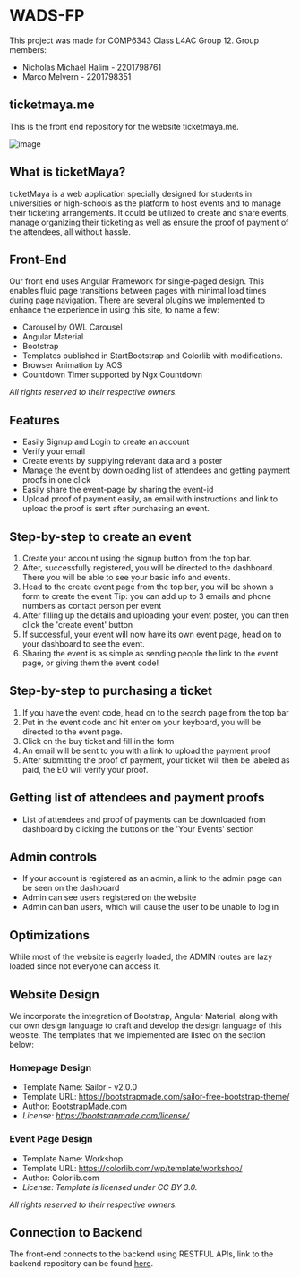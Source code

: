 # WADS-FP

This project was made for COMP6343 Class L4AC Group 12. Group members:
* Nicholas Michael Halim - 2201798761
* Marco Melvern - 2201798351

## ticket<b>maya</b>.me
This is the front end repository for the website ticketmaya.me. 

![image](https://i.ibb.co/KyByV6C/Capture.jpg)

## What is ticketMaya?
ticketMaya is a web application specially designed for students in universities or high-schools as the platform to host events and to
manage their ticketing arrangements. It could be utilized to create and share events, manage organizing their ticketing as well as ensure the proof of payment of the attendees, all without hassle.  

## Front-End

Our front end uses Angular Framework for single-paged design. This enables fluid page transitions between pages with minimal load times during page navigation.
There are several plugins we implemented to enhance the experience in using this site, to name a few:
* Carousel by OWL Carousel
* Angular Material
* Bootstrap
* Templates published in StartBootstrap and Colorlib with modifications.
* Browser Animation by AOS
* Countdown Timer supported by Ngx Countdown

*All rights reserved to their respective owners.*

## Features

* Easily Signup and Login to create an account
* Verify your email
* Create events by supplying relevant data and a poster
* Manage the event by downloading list of attendees and getting payment proofs in one click
* Easily share the event-page by sharing the event-id
* Upload proof of payment easily, an email with instructions and link to upload the proof is sent after purchasing an event.

## Step-by-step to create an event

1. Create your account using the signup button from the top bar.
2. After, successfully registered, you will be directed to the dashboard. There you will be able to see your basic info and events.
3. Head to the create event page from the top bar, you will be shown a form to create the event
Tip: you can add up to 3 emails and phone numbers as contact person per event
4. After filling up the details and uploading your event poster, you can then click the 'create event' button
5. If successful, your event will now have its own event page, head on to your dashboard to see the event.
6. Sharing the event is as simple as sending people the link to the event page, or giving them the event code!

## Step-by-step to purchasing a ticket

1. If you have the event code, head on to the search page from the top bar
2. Put in the event code and hit enter on your keyboard, you will be directed to the event page.
3. Click on the buy ticket and fill in the form
4. An email will be sent to you with a link to upload the payment proof
5. After submitting the proof of payment, your ticket will then be labeled as paid, the EO will verify your proof.

## Getting list of attendees and payment proofs
* List of attendees and proof of payments can be downloaded from dashboard by clicking the buttons on the 'Your Events' section

## Admin controls
* If your account is registered as an admin, a link to the admin page can be seen on the dashboard
* Admin can see users registered on the website
* Admin can ban users, which will cause the user to be unable to log in

## Optimizations

While most of the website is eagerly loaded, the ADMIN routes are lazy loaded since not everyone can access it.

## Website Design

We incorporate the integration of Bootstrap, Angular Material, along with our own design language to craft and develop the design language of this website. 
The templates that we implemented are listed on the section below:

### Homepage Design
* Template Name: Sailor - v2.0.0
* Template URL: https://bootstrapmade.com/sailor-free-bootstrap-theme/
* Author: BootstrapMade.com
* *License: https://bootstrapmade.com/license/*

### Event Page Design
* Template Name: Workshop
* Template URL: https://colorlib.com/wp/template/workshop/
* Author: Colorlib.com
* *License: Template is licensed under CC BY 3.0.*

*All rights reserved to their respective owners.*



## Connection to Backend

The front-end connects to the backend using RESTFUL APIs, link to the backend repository can be found [here](https://github.com/nicholasm185/WASD-FP-Backend).





